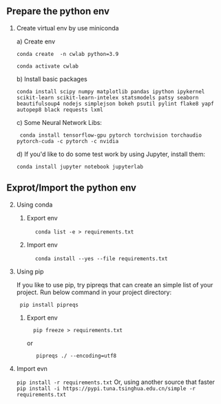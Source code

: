 ## **Prepare the python env**

1. Create virtual env by use miniconda
   
   a)  Create env
   
    `conda create  -n cwlab python=3.9`
   
   `conda activate cwlab`
   
   b)  Install basic packages
   
   `conda install scipy numpy matplotlib pandas ipython ipykernel scikit-learn scikit-learn-intelex statsmodels patsy seaborn beautifulsoup4 nodejs simplejson bokeh psutil pylint flake8 yapf autopep8 black requests lxml `
   
   c)  Some Neural Network Libs: 
   
   ` conda install tensorflow-gpu pytorch torchvision torchaudio pytorch-cuda -c pytorch -c nvidia`
   
   d) If you'd like to do some test work by using Jupyter, install them:
   
   `conda install jupyter notebook jupyterlab`

## **Exprot/Import the python env**

2. Using conda
   
   1. Export env
      
         ` conda list -e > requirements.txt`
   
   2. Import env
      
         ` conda install --yes --file requirements.txt`

3. Using pip
   
   If you like to use pip, try pipreqs that can create an simple list of your project. Run below command in your project directory:
   
   ` pip install pipreqs`
   
   1. Export env
      
      `   pip freeze > requirements.txt `
      
      or
      
      `   pipreqs ./ --encoding=utf8`

2. Import evn
   
   `pip install -r requirements.txt`
   Or,  using another source that faster
   `pip install -i https://pypi.tuna.tsinghua.edu.cn/simple -r requirements.txt`
